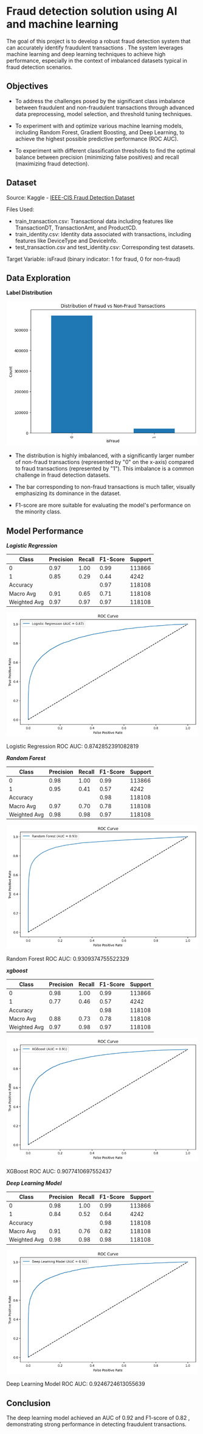# Fraud detection solution using AI and machine learning

The goal of this project is to develop a robust fraud detection system that can accurately identify fraudulent transactions . The system leverages machine learning and deep learning techniques to achieve high performance, especially in the context of imbalanced datasets typical in fraud detection scenarios.


## Objectives

-  To address the challenges posed by the significant class imbalance between fraudulent and non-fraudulent transactions through advanced data preprocessing, model selection, and threshold tuning techniques.

- To experiment with and optimize various machine learning models, including Random Forest, Gradient Boosting, and Deep Learning, to achieve the highest possible predictive performance (ROC AUC).

- To experiment with different classification thresholds to find the optimal balance between precision (minimizing false positives) and recall (maximizing fraud detection).
## Dataset

Source: Kaggle - [IEEE-CIS Fraud Detection Dataset](https://www.kaggle.com/c/ieee-fraud-detection)

Files Used:

- train_transaction.csv: Transactional data including features like TransactionDT, TransactionAmt, and ProductCD.
- train_identity.csv: Identity data associated with transactions, including features like DeviceType and DeviceInfo.
- test_transaction.csv and test_identity.csv: Corresponding test datasets.


Target Variable: isFraud (binary indicator: 1 for fraud, 0 for non-fraud)
## Data Exploration

**Label Distribution**

![label_distribution](images/distribution_labels.png)


- The distribution is highly imbalanced, with a significantly larger number of non-fraud transactions (represented by "0" on the x-axis) compared to fraud transactions (represented by "1"). This imbalance is a common challenge in fraud detection datasets.

- The bar corresponding to non-fraud transactions is much taller, visually emphasizing its dominance in the dataset.

- F1-score are more suitable for evaluating the model's performance on the minority class.
## Model Performance

***Logistic Regression***

| Class | Precision | Recall | F1-Score | Support |
|-------|-----------|--------|----------|---------|
| 0     | 0.97      | 1.00   | 0.99     | 113866  |
| 1     | 0.85      | 0.29   | 0.44     | 4242    |
| Accuracy |         |        | 0.97     | 118108  |
| Macro Avg | 0.91   | 0.65   | 0.71     | 118108  |
| Weighted Avg | 0.97 | 0.97  | 0.97     | 118108  |

![logistic_roc](images/lr_roc.png)

Logistic Regression ROC AUC: 0.8742852391082819


***Random Forest***

| Class | Precision | Recall | F1-Score | Support |
|-------|-----------|--------|----------|---------|
| 0     | 0.98      | 1.00   | 0.99     | 113866  |
| 1     | 0.95      | 0.41   | 0.57     | 4242    |
| Accuracy |         |        | 0.98     | 118108  |
| Macro Avg | 0.97   | 0.70   | 0.78     | 118108  |
| Weighted Avg | 0.98 | 0.98  | 0.97     | 118108  |

![randomforest_roc](images/rf_roc.png)

Random Forest ROC AUC: 0.9309374755522329


***xgboost***

| Class | Precision | Recall | F1-Score | Support |
|-------|-----------|--------|----------|---------|
| 0     | 0.98      | 1.00   | 0.99     | 113866  |
| 1     | 0.77      | 0.46   | 0.57     | 4242    |
| Accuracy |         |        | 0.98     | 118108  |
| Macro Avg | 0.88   | 0.73   | 0.78     | 118108  |
| Weighted Avg | 0.97 | 0.98  | 0.97     | 118108  |


![xgboost_roc](images/xg_roc.png)

XGBoost ROC AUC: 0.9077410697552437


***Deep Learning Model***

| Class | Precision | Recall | F1-Score | Support |
|-------|-----------|--------|----------|---------|
| 0     | 0.98      | 1.00   | 0.99     | 113866  |
| 1     | 0.84      | 0.52   | 0.64     | 4242    |
| Accuracy |         |        | 0.98     | 118108  |
| Macro Avg | 0.91   | 0.76   | 0.82     | 118108  |
| Weighted Avg | 0.98 | 0.98  | 0.98     | 118108  |


![xgboost_roc](images/dl_roc.png)

Deep Learning Model ROC AUC: 0.9246724613055639

## Conclusion

The deep learning  model achieved an AUC of 0.92 and F1-score of 0.82 , demonstrating strong performance in detecting fraudulent transactions.
